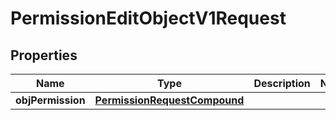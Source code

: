 

# PermissionEditObjectV1Request

## Properties

Name | Type | Description | Notes
------------ | ------------- | ------------- | -------------
**objPermission** | [**PermissionRequestCompound**](PermissionRequestCompound.md) |  | 




